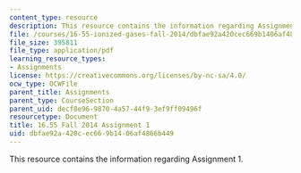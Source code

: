 ```yaml
---
content_type: resource
description: This resource contains the information regarding Assignment 1.
file: /courses/16-55-ionized-gases-fall-2014/dbfae92a420cec669b1406af4866b449_MIT16_55F14_Assignment1.pdf
file_size: 395811
file_type: application/pdf
learning_resource_types:
- Assignments
license: https://creativecommons.org/licenses/by-nc-sa/4.0/
ocw_type: OCWFile
parent_title: Assignments
parent_type: CourseSection
parent_uid: decf8e96-9870-4a57-44f9-3ef9ff09496f
resourcetype: Document
title: 16.55 Fall 2014 Assignment 1
uid: dbfae92a-420c-ec66-9b14-06af4866b449
---
```

This resource contains the information regarding Assignment 1.